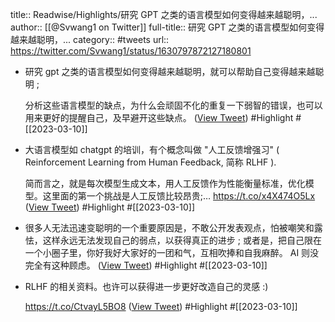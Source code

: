 title:: Readwise/Highlights/研究 GPT 之类的语言模型如何变得越来越聪明，...
author:: [[@Svwang1 on Twitter]]
full-title:: 研究 GPT 之类的语言模型如何变得越来越聪明，...
category:: #tweets
url:: https://twitter.com/Svwang1/status/1630797872127180801

- 研究 gpt 之类的语言模型如何变得越来越聪明，就可以帮助自己变得越来越聪明 ;
  
  分析这些语言模型的缺点，为什么会顽固不化的重复一下弱智的错误，也可以用来更好的提醒自己，及早避开这些缺点。 ([View Tweet](https://twitter.com/Svwang1/status/1630797872127180801)) #Highlight #[[2023-03-10]]
- 大语言模型如 chatgpt 的培训，有个概念叫做 "人工反馈增强习" ( Reinforcement Learning from Human Feedback, 简称 RLHF ).
  
  简而言之，就是每次模型生成文本，用人工反馈作为性能衡量标准，优化模型。这里面的第一个挑战是人工反馈比较昂贵;… https://t.co/x4X474O5Lx ([View Tweet](https://twitter.com/Svwang1/status/1630976424579596289)) #Highlight #[[2023-03-10]]
- 很多人无法迅速变聪明的一个重要原因是，不敢公开发表观点，怕被嘲笑和露怯，这样永远无法发现自己的弱点，以获得真正的进步 ; 或者是，把自己限在一个小圈子里，你好我好大家好的一团和气，互相吹捧和自我麻醉。 AI 则没完全有这种顾虑。 ([View Tweet](https://twitter.com/Svwang1/status/1630978170123067392)) #Highlight #[[2023-03-10]]
- RLHF 的相关资料。也许可以获得进一步更好改造自己的灵感 :)
  
  https://t.co/CtvayL5BO8 ([View Tweet](https://twitter.com/Svwang1/status/1630994995590348800)) #Highlight #[[2023-03-10]]